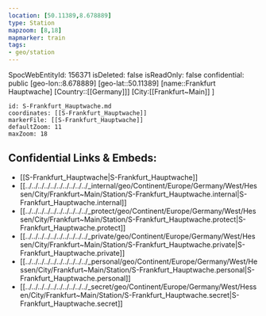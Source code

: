 ```yaml
---
location: [50.11389,8.678889]
type: Station 
mapzoom: [8,18] 
mapmarker: train 
tags:
- geo/station
---
```

SpocWebEntityId: 156371
isDeleted: false
isReadOnly: false
confidential: public
[geo-lon::8.678889]
[geo-lat::50.11389]
[name::Frankfurt Hauptwache]
[Country::[[Germany]]]
[City:[[Frankfurt~Main]] ]


```leaflet
id: S-Frankfurt_Hauptwache.md
coordinates: [[S-Frankfurt_Hauptwache]]
markerFile: [[S-Frankfurt_Hauptwache]]
defaultZoom: 11 
maxZoom: 18
```


## Confidential Links & Embeds: 
- [[S-Frankfurt_Hauptwache|S-Frankfurt_Hauptwache]] 
- [[../../../../../../../../../../_internal/geo/Continent/Europe/Germany/West/Hessen/City/Frankfurt~Main/Station/S-Frankfurt_Hauptwache.internal|S-Frankfurt_Hauptwache.internal]] 
- [[../../../../../../../../../../_protect/geo/Continent/Europe/Germany/West/Hessen/City/Frankfurt~Main/Station/S-Frankfurt_Hauptwache.protect|S-Frankfurt_Hauptwache.protect]] 
- [[../../../../../../../../../../_private/geo/Continent/Europe/Germany/West/Hessen/City/Frankfurt~Main/Station/S-Frankfurt_Hauptwache.private|S-Frankfurt_Hauptwache.private]] 
- [[../../../../../../../../../../_personal/geo/Continent/Europe/Germany/West/Hessen/City/Frankfurt~Main/Station/S-Frankfurt_Hauptwache.personal|S-Frankfurt_Hauptwache.personal]] 
- [[../../../../../../../../../../_secret/geo/Continent/Europe/Germany/West/Hessen/City/Frankfurt~Main/Station/S-Frankfurt_Hauptwache.secret|S-Frankfurt_Hauptwache.secret]] 
